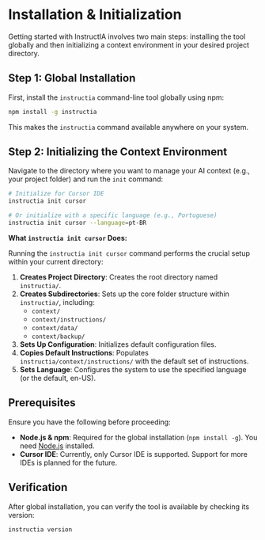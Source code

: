 # Installation & Initialization

Getting started with InstructIA involves two main steps: installing the tool globally and then initializing a context environment in your desired project directory.

## Step 1: Global Installation

First, install the `instructia` command-line tool globally using npm:

```bash
npm install -g instructia
```

This makes the `instructia` command available anywhere on your system.

## Step 2: Initializing the Context Environment

Navigate to the directory where you want to manage your AI context (e.g., your project folder) and run the `init` command:

```bash
# Initialize for Cursor IDE
instructia init cursor

# Or initialize with a specific language (e.g., Portuguese)
instructia init cursor --language=pt-BR
```

**What `instructia init cursor` Does:**

Running the `instructia init cursor` command performs the crucial setup within your current directory:

1.  **Creates Project Directory**: Creates the root directory named `instructia/`.
2.  **Creates Subdirectories**: Sets up the core folder structure within `instructia/`, including:
    - `context/`
    - `context/instructions/`
    - `context/data/`
    - `context/backup/`
3.  **Sets Up Configuration**: Initializes default configuration files.
4.  **Copies Default Instructions**: Populates `instructia/context/instructions/` with the default set of instructions.
5.  **Sets Language**: Configures the system to use the specified language (or the default, en-US).

## Prerequisites

Ensure you have the following before proceeding:

*   **Node.js & npm**: Required for the global installation (`npm install -g`). You need [Node.js](https://nodejs.org/) installed.
*   **Cursor IDE**: Currently, only Cursor IDE is supported. Support for more IDEs is planned for the future.

## Verification

After global installation, you can verify the tool is available by checking its version:

```bash
instructia version
``` 